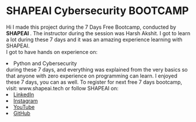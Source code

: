 # SHAPEAI Cybersecurity BOOTCAMP
Hi I made this project during the 7 Days Free Bootcamp, conducted by <b> SHAPEAI </b>.
The instructor during the session was  Harsh Akshit. I got to learn a lot during these 7 days and it was an amazing experience learning with SHAPEAI.
<br>I got to have hands on experience on:
<li>Python and Cybersecurity
<br>during these 7 days, and everything was explained from the very basics so that anyone with zero experience on programming can learn.
I enjoyed these 7 days, you can as well. To register for next free 7 days bootcamp, visit: www.shapeai.tech
or follow SHAPEAI on:
  <li><a href="https://in.linkedin.com/company/shapeai">LinkedIn</a>   
  <li><a href="https://www.instagram.com/shape.ai/?hl=en">Instagram</a>  
  <li><a href="https://www.youtube.com/channel/UCTUvDLTW9meuDXWcbmISPdA">YouTube</a> 
  <li><a href="https://github.com/shapeai">GitHub</a>

  

